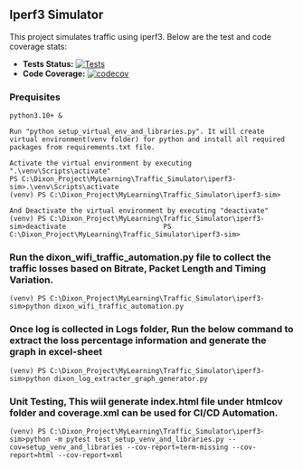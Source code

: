 ## Iperf3 Simulator

This project simulates traffic using iperf3. Below are the test and code coverage stats:

-   **Tests Status:** [![Tests](https://github.com/prashantpateldixoninfo/MyLearning/actions/workflows/run-tests-iperf3.yml/badge.svg)](https://github.com/prashantpateldixoninfo/MyLearning/actions/workflows/run-tests-iperf3.yml)
-   **Code Coverage:** [![codecov](https://codecov.io/gh/prashantpateldixoninfo/MyLearning/branch/main/graph/badge.svg)](https://codecov.io/gh/prashantpateldixoninfo/MyLearning)

### Prequisites

    python3.10+ &

    Run "python setup_virtual_env_and_libraries.py". It will create virtual environment(venv folder) for python and install all required packages from requirements.txt file.

    Activate the virtual environment by executing ".\venv\Scripts\activate"
    PS C:\Dixon_Project\MyLearning\Traffic_Simulator\iperf3-sim>.\venv\Scripts\activate
    (venv) PS C:\Dixon_Project\MyLearning\Traffic_Simulator\iperf3-sim>

    And Deactivate the virtual environment by executing "deactivate"
    (venv) PS C:\Dixon_Project\MyLearning\Traffic_Simulator\iperf3-sim>deactivate                        PS C:\Dixon_Project\MyLearning\Traffic_Simulator\iperf3-sim>

### Run the dixon_wifi_traffic_automation.py file to collect the traffic losses based on Bitrate, Packet Length and Timing Variation.

    (venv) PS C:\Dixon_Project\MyLearning\Traffic_Simulator\iperf3-sim>python dixon_wifi_traffic_automation.py

### Once log is collected in Logs folder, Run the below command to extract the loss percentage information and generate the graph in excel-sheet

    (venv) PS C:\Dixon_Project\MyLearning\Traffic_Simulator\iperf3-sim>python dixon_log_extracter_graph_generator.py

### Unit Testing, This wiil generate index.html file under htmlcov folder and coverage.xml can be used for CI/CD Automation.

    (venv) PS C:\Dixon_Project\MyLearning\Traffic_Simulator\iperf3-sim>python -m pytest test_setup_venv_and_libraries.py --cov=setup_venv_and_libraries --cov-report=term-missing --cov-report=html --cov-report=xml

